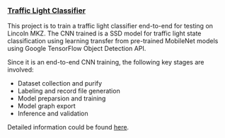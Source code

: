 ### **[Traffic Light Classifier](https://github.com/bitsurgeon/CarND_TrafficLightClassifier)**

This project is to train a traffic light classifier end-to-end for testing on Lincoln MKZ. The CNN trained is a SSD model for traffic light state classification using learning transfer from pre-trained MobileNet models using Google TensorFlow Object Detection API.

Since it is an end-to-end CNN training, the following key stages are involved:

- Dataset collection and purify
- Labeling and record file generation
- Model preparsion and training
- Model graph export
- Inference and validation

Detailed information could be found [here](https://github.com/bitsurgeon/CarND_TrafficLightClassifier).
